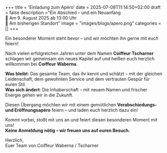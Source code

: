 +++
title = 'Einladung zum Apéro'
date = 2025-07-08T11:14:50+02:00
draft = false
description ="Ein Abschied – und ein Neuanfang <br> 📅 Am 9. August 2025 ab 13:00 Uhr <br> 📍 Am bisherigen Standort"
image = "images/blogs/apero.png"
categories = []
+++

Ein besonderer Moment steht bevor – und wir möchten ihn gerne mit euch feiern!

Nach vielen erfolgreichen Jahren unter dem Namen **Coiffeur Tscharner** schlagen wir gemeinsam ein neues Kapitel auf und heißen euch herzlich willkommen bei **Coiffeur Waberna**.

**Was bleibt**: Das gesamte Team, das ihr kennt und schätzt – mit der gleichen Leidenschaft, dem gewohnten Service und dem vertrauten Gespür für euren Stil.\
**Was sich ändert**: Die Inhaberschaft – mit neuem Namen und frischer Energie gehen wir in die Zukunft.

Diesen Übergang möchten wir mit einem gemütlichen **Verabschiedungs- und Eröffnungsapéro** feiern – und laden euch herzlich dazu ein!

Kommt vorbei, stoßt mit uns an und feiert diesen besonderen Moment mit uns!\
**Keine Anmeldung nötig – wir freuen uns auf euren Besuch.**

Herzlich,\
Euer Team von Coiffeur Waberna / Tscharner
